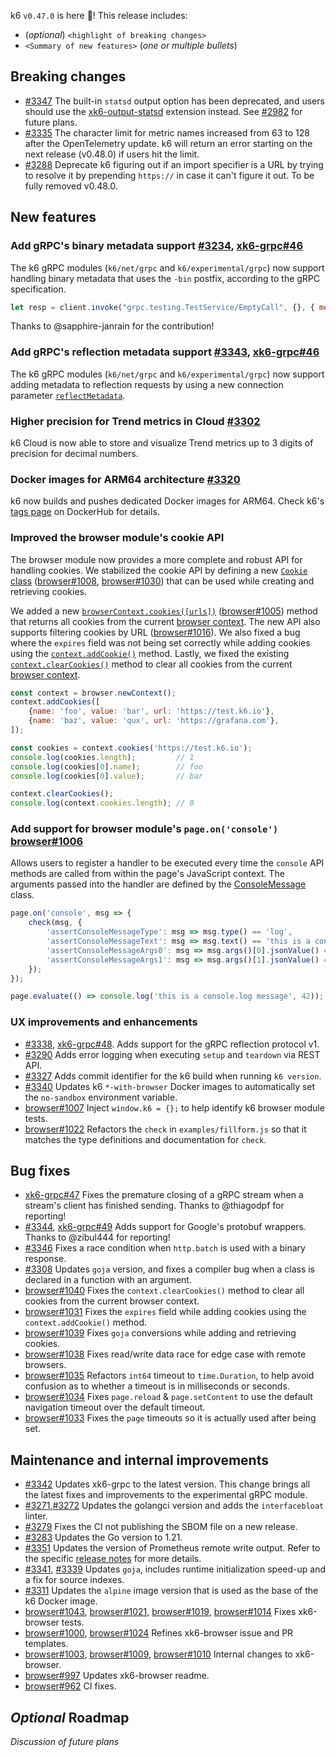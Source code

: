 k6 `v0.47.0` is here 🎉! This release includes:

- (_optional_) `<highlight of breaking changes>`
- `<Summary of new features>` (_one or multiple bullets_)

## Breaking changes

- [#3347](https://github.com/grafana/k6/pull/3347) The built-in `statsd` output option has been deprecated, and users should use the [xk6-output-statsd](https://github.com/LeonAdato/xk6-output-statsd) extension instead. See [#2982](https://github.com/grafana/k6/issues/2982) for future plans.
- [#3335](https://github.com/grafana/k6/pull/3335) The character limit for metric names increased from 63 to 128 after the OpenTelemetry update. k6 will return an error starting on the next release (v0.48.0) if users hit the limit.
- [#3288](https://github.com/grafana/k6/pull/3288) Deprecate k6 figuring out if an import specifier is a URL by trying to resolve it by prepending `https://` in case it can't figure it out. To be fully removed v0.48.0.

## New features

### Add gRPC's binary metadata support [#3234](https://github.com/grafana/k6/pull/3234), [xk6-grpc#46](https://github.com/grafana/xk6-grpc/pull/46)

The k6 gRPC modules (`k6/net/grpc` and `k6/experimental/grpc`) now support handling binary metadata that uses the `-bin` postfix, according to the gRPC specification.

```js
let resp = client.invoke("grpc.testing.TestService/EmptyCall", {}, { metadata: { "X-Load-Tester-bin": new Uint8Array([2, 200]) } })
```

Thanks to @sapphire-janrain for the contribution!

### Add gRPC's reflection metadata support [#3343](https://github.com/grafana/k6/pull/3343), [xk6-grpc#46](https://github.com/grafana/xk6-grpc/pull/46)

The k6 gRPC modules (`k6/net/grpc` and `k6/experimental/grpc`) now support adding metadata to reflection requests by using a new connection parameter [`reflectMetadata`](https://k6.io/docs/javascript-api/k6-net-grpc/client/client-connect/#connectparams).

### Higher precision for Trend metrics in Cloud [#3302](https://github.com/grafana/k6/pull/3302)

k6 Cloud is now able to store and visualize Trend metrics up to 3 digits of precision for decimal numbers.

### Docker images for ARM64 architecture [#3320](https://github.com/grafana/k6/pull/3320)

k6 now builds and pushes dedicated Docker images for ARM64. Check k6's [tags page](https://hub.docker.com/r/grafana/k6/tags) on DockerHub for details. 

### Improved the browser module's cookie API

The browser module now provides a more complete and robust API for handling cookies. We stabilized the cookie API by defining a new [`Cookie` class](https://k6.io/docs/javascript-api/k6-experimental/browser/browsercontext/cookie) ([browser#1008](https://github.com/grafana/xk6-browser/pull/1008), [browser#1030](https://github.com/grafana/xk6-browser/pull/1030)) that can be used while creating and retrieving cookies.

We added a new [`browserContext.cookies([urls])`](https://k6.io/docs/javascript-api/k6-experimental/browser/browsercontext/cookies/) ([browser#1005](https://github.com/grafana/xk6-browser/pull/1005)) method that returns all cookies from the current [browser context](https://k6.io/docs/javascript-api/k6-experimental/browser/browsercontext). The new API also supports filtering cookies by URL ([browser#1016](https://github.com/grafana/xk6-browser/pull/1016)). We also fixed a bug where the `expires` field was not being set correctly while adding cookies using the [`context.addCookie()`](https://k6.io/docs/javascript-api/k6-experimental/browser/browsercontext/addcookies/) method. Lastly, we fixed the existing [`context.clearCookies()`](https://k6.io/docs/javascript-api/k6-experimental/browser/browsercontext/clearcookies) method to clear all cookies from the current [browser context](https://k6.io/docs/javascript-api/k6-experimental/browser/browsercontext).

```js
const context = browser.newContext();
context.addCookies([
    {name: 'foo', value: 'bar', url: 'https://test.k6.io'},
    {name: 'baz', value: 'qux', url: 'https://grafana.com'},
]);

const cookies = context.cookies('https://test.k6.io');
console.log(cookies.length);         // 1
console.log(cookies[0].name);        // foo
console.log(cookies[0].value);       // bar

context.clearCookies();
console.log(context.cookies.length); // 0
```

### Add support for browser module's `page.on('console')` [browser#1006](https://github.com/grafana/xk6-browser/pull/1006)

Allows users to register a handler to be executed every time the `console` API methods are called from within the page's JavaScript context. The arguments passed into the handler are defined by the [ConsoleMessage](https://k6.io/docs/javascript-api/k6-experimental/browser/consolemessage/) class.

```js
page.on('console', msg => {
    check(msg, {
        'assertConsoleMessageType': msg => msg.type() == 'log',
        'assertConsoleMessageText': msg => msg.text() == 'this is a console.log message 42',
        'assertConsoleMessageArgs0': msg => msg.args()[0].jsonValue() == 'this is a console.log message',
        'assertConsoleMessageArgs1': msg => msg.args()[1].jsonValue() == 42,
    });
});

page.evaluate(() => console.log('this is a console.log message', 42));
```

### UX improvements and enhancements

- [#3338](https://github.com/grafana/k6/pull/3338), [xk6-grpc#48](https://github.com/grafana/xk6-grpc/pull/48). Adds support for the gRPC reflection protocol v1.
- [#3290](https://github.com/grafana/k6/pull/3290) Adds error logging when executing `setup` and `teardown` via REST API.
- [#3327](https://github.com/grafana/k6/pull/3327) Adds commit identifier for the k6 build when running `k6 version`.
- [#3340](https://github.com/grafana/k6/pull/3340) Updates k6 ``*-with-browser`` Docker images to automatically set the `no-sandbox` environment variable.
- [browser#1007](https://github.com/grafana/xk6-browser/pull/1007) Inject `window.k6 = {};` to help identify k6 browser module tests.
- [browser#1022](https://github.com/grafana/xk6-browser/pull/1022) Refactors the `check` in `examples/fillform.js` so that it matches the type definitions and documentation for `check`.

## Bug fixes

- [xk6-grpc#47](https://github.com/grafana/xk6-grpc/pull/47) Fixes the premature closing of a gRPC stream when a stream's client has finished sending. Thanks to @thiagodpf for reporting!
- [#3344](https://github.com/grafana/k6/pull/3344), [xk6-grpc#49](https://github.com/grafana/xk6-grpc/pull/49) Adds support for Google's protobuf wrappers. Thanks to @zibul444 for reporting!
- [#3346](https://github.com/grafana/k6/pull/3346) Fixes a race condition when `http.batch` is used with a binary response.
- [#3308](https://github.com/grafana/k6/pull/3308) Updates `goja` version, and fixes a compiler bug when a class is declared in a function with an argument.
- [browser#1040](https://github.com/grafana/xk6-browser/pull/1040) Fixes the `context.clearCookies()` method to clear all cookies from the current browser context.
- [browser#1031](https://github.com/grafana/xk6-browser/pull/1031) Fixes the `expires` field while adding cookies using the `context.addCookie()` method.
- [browser#1039](https://github.com/grafana/xk6-browser/pull/1039) Fixes `goja` conversions while adding and retrieving cookies.
- [browser#1038](https://github.com/grafana/xk6-browser/pull/1038) Fixes read/write data race for edge case with remote browsers.
- [browser#1035](https://github.com/grafana/xk6-browser/pull/1035) Refactors `int64` timeout to `time.Duration`, to help avoid confusion as to whether a timeout is in milliseconds or seconds.
- [browser#1034](https://github.com/grafana/xk6-browser/pull/1034) Fixes `page.reload` & `page.setContent` to use the default navigation timeout over the default timeout.
- [browser#1033](https://github.com/grafana/xk6-browser/pull/1033) Fixes the `page` timeouts so it is actually used after being set.

## Maintenance and internal improvements

- [#3342](https://github.com/grafana/k6/pull/3342) Updates xk6-grpc to the latest version. This change brings all the latest fixes and improvements to the experimental gRPC module.
- [#3271](https://github.com/grafana/k6/pull/3271),[#3272](https://github.com/grafana/k6/pull/3272) Updates the golangci version and adds the `interfacebloat` linter.
- [#3279](https://github.com/grafana/k6/pull/3279) Fixes the CI not publishing the SBOM file on a new release.
- [#3283](https://github.com/grafana/k6/pull/3283) Updates the Go version to 1.21.
- [#3351](https://github.com/grafana/k6/pull/3351) Updates the version of Prometheus remote write output. Refer to the specific [release notes](https://github.com/grafana/xk6-output-prometheus-remote/releases/tag/v0.3.0) for more details.
- [#3341](https://github.com/grafana/k6/pull/3341), [#3339](https://github.com/grafana/k6/pull/3339) Updates `goja`, includes runtime initialization speed-up and a fix for source indexes. 
- [#3311](https://github.com/grafana/k6/pull/3311) Updates the `alpine` image version that is used as the base of the k6 Docker image.
- [browser#1043](https://github.com/grafana/xk6-browser/pull/1043), [browser#1021](https://github.com/grafana/xk6-browser/pull/1021), [browser#1019](https://github.com/grafana/xk6-browser/pull/1019), [browser#1014](https://github.com/grafana/xk6-browser/pull/1014) Fixes xk6-browser tests.
- [browser#1000](https://github.com/grafana/xk6-browser/pull/1000), [browser#1024](https://github.com/grafana/xk6-browser/pull/1024) Refines xk6-browser issue and PR templates.
- [browser#1003](https://github.com/grafana/xk6-browser/pull/1003), [browser#1009](https://github.com/grafana/xk6-browser/pull/1009), [browser#1010](https://github.com/grafana/xk6-browser/pull/1010) Internal changes to xk6-browser.
- [browser#997](https://github.com/grafana/xk6-browser/pull/997) Updates xk6-browser readme.
- [browser#962](https://github.com/grafana/xk6-browser/pull/962) CI fixes.

## _Optional_ Roadmap

_Discussion of future plans_

